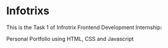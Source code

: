 # Infotrixs
This is the Task 1 of Infrotrix Frontend Development Internship:

Personal Portfolio using HTML, CSS and Javascript
